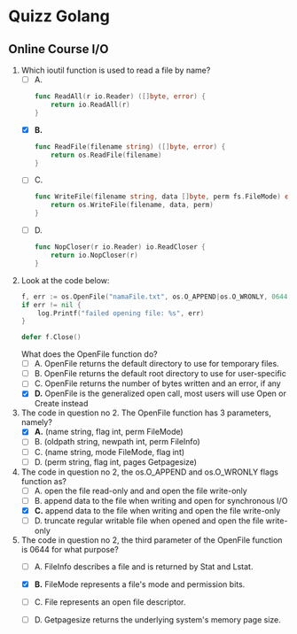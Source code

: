# Quizz Golang

## Online Course I/O

1. Which ioutil function is used to read a file by name?
    - [ ] A. 
        ```go 
        func ReadAll(r io.Reader) ([]byte, error) {
            return io.ReadAll(r)
        }
        ```
    - [X] **B.**
        ```go 
        func ReadFile(filename string) ([]byte, error) {
            return os.ReadFile(filename)
        }
        ```
    - [ ] C.
        ```go 
        func WriteFile(filename string, data []byte, perm fs.FileMode) error {
            return os.WriteFile(filename, data, perm)
        }
        ```
    - [ ] D.
        ```go 
        func NopCloser(r io.Reader) io.ReadCloser {
            return io.NopCloser(r)
        }
        ```
2. Look at the code below:
    ```go
    f, err := os.OpenFile("namaFile.txt", os.O_APPEND|os.O_WRONLY, 0644)
    if err != nil {
        log.Printf("failed opening file: %s", err)
    }

    defer f.Close()
    ```
    What does the OpenFile function do?
    - [ ] A.  OpenFile returns the default directory to use for temporary files.
    - [ ] B. OpenFile returns the default root directory to use for user-specific
    - [ ] C. OpenFile returns the number of bytes written and an error, if any
    - [X] **D.**  OpenFile is the generalized open call, most users will use Open or Create instead

3. The code in question no 2. The OpenFile function has 3 parameters, namely?
    - [X] **A.** (name string, flag int, perm FileMode)
    - [ ] B. (oldpath string, newpath int, perm FileInfo)
    - [ ] C. (name string, mode FileMode, flag int)
    - [ ] D. (perm string, flag int, pages Getpagesize)

4. The code in question no 2, the os.O_APPEND and os.O_WRONLY flags function as?
    - [ ] A. open the file read-only and and open the file write-only
    - [ ] B. append data to the file when writing and open for synchronous I/O
    - [X] **C.** append data to the file when writing and open the file write-only
    - [ ] D. truncate regular writable file when opened and open the file write-only
5. The code in question no 2, the third parameter of the OpenFile function is 0644 for what purpose?
    - [ ] A. FileInfo describes a file and is returned by Stat and Lstat.
    - [X] **B.** FileMode represents a file's mode and permission bits.
    - [ ] C. File represents an open file descriptor.
    - [ ] D. Getpagesize returns the underlying system's memory page size.



